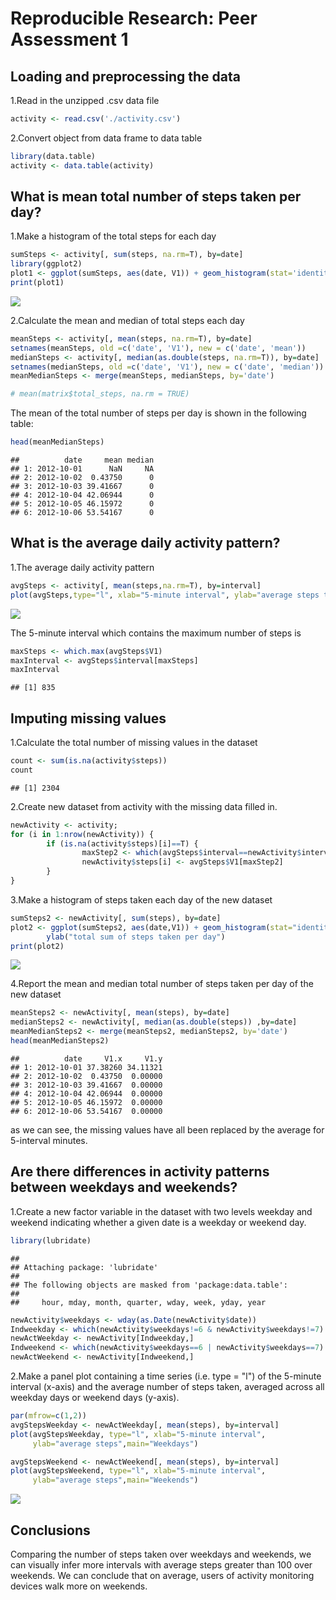 # Reproducible Research: Peer Assessment 1


## Loading and preprocessing the data 

1.Read in the unzipped .csv data file

```r
activity <- read.csv('./activity.csv')
```

2.Convert object from data frame to data table

```r
library(data.table)
activity <- data.table(activity)
```

## What is mean total number of steps taken per day?

1.Make a histogram of the total steps for each day

```r
sumSteps <- activity[, sum(steps, na.rm=T), by=date]
library(ggplot2)
plot1 <- ggplot(sumSteps, aes(date, V1)) + geom_histogram(stat='identity') + ylab('Total steps taken each day')
print(plot1)
```

![](PA1_template_files/figure-html/plot1-1.png) 

2.Calculate the mean and median of total steps each day

```r
meanSteps <- activity[, mean(steps, na.rm=T), by=date]
setnames(meanSteps, old =c('date', 'V1'), new = c('date', 'mean'))
medianSteps <- activity[, median(as.double(steps, na.rm=T)), by=date]
setnames(medianSteps, old =c('date', 'V1'), new = c('date', 'median'))
meanMedianSteps <- merge(meanSteps, medianSteps, by='date')
```


```r
# mean(matrix$total_steps, na.rm = TRUE)
```

The mean of the total number of steps per day is shown in the following table:

```r
head(meanMedianSteps)
```

```
##          date     mean median
## 1: 2012-10-01      NaN     NA
## 2: 2012-10-02  0.43750      0
## 3: 2012-10-03 39.41667      0
## 4: 2012-10-04 42.06944      0
## 5: 2012-10-05 46.15972      0
## 6: 2012-10-06 53.54167      0
```


## What is the average daily activity pattern?

1.The average daily activity pattern

```r
avgSteps <- activity[, mean(steps,na.rm=T), by=interval]
plot(avgSteps,type="l", xlab="5-minute interval", ylab="average steps taken")
```

![](PA1_template_files/figure-html/dailyplot-1.png) 

The 5-minute interval which contains the maximum number of steps is 

```r
maxSteps <- which.max(avgSteps$V1)
maxInterval <- avgSteps$interval[maxSteps]
maxInterval
```

```
## [1] 835
```


## Imputing missing values

1.Calculate the total number of missing values in the dataset 

```r
count <- sum(is.na(activity$steps))
count
```

```
## [1] 2304
```


2.Create new dataset from activity with the missing data filled in.

```r
newActivity <- activity;
for (i in 1:nrow(newActivity)) {
        if (is.na(activity$steps)[i]==T) {
                maxStep2 <- which(avgSteps$interval==newActivity$interval[i]);
                newActivity$steps[i] <- avgSteps$V1[maxStep2]
        }
}
```

3.Make a histogram of steps taken each day of the new dataset

```r
sumSteps2 <- newActivity[, sum(steps), by=date]
plot2 <- ggplot(sumSteps2, aes(date,V1)) + geom_histogram(stat="identity") + 
        ylab("total sum of steps taken per day")
print(plot2)
```

![](PA1_template_files/figure-html/histsteps-1.png) 

4.Report the mean and median total number of steps taken per day of the new dataset

```r
meanSteps2 <- newActivity[, mean(steps), by=date]
medianSteps2 <- newActivity[, median(as.double(steps)) ,by=date]
meanMedianSteps2 <- merge(meanSteps2, medianSteps2, by='date')
head(meanMedianSteps2)
```

```
##          date     V1.x     V1.y
## 1: 2012-10-01 37.38260 34.11321
## 2: 2012-10-02  0.43750  0.00000
## 3: 2012-10-03 39.41667  0.00000
## 4: 2012-10-04 42.06944  0.00000
## 5: 2012-10-05 46.15972  0.00000
## 6: 2012-10-06 53.54167  0.00000
```

as we can see, the missing values have all been replaced by the average for
5-interval minutes.

## Are there differences in activity patterns between weekdays and weekends?

1.Create a new factor variable in the dataset with two levels weekday and weekend indicating whether a given date is a weekday or weekend day.

```r
library(lubridate)
```

```
## 
## Attaching package: 'lubridate'
## 
## The following objects are masked from 'package:data.table':
## 
##     hour, mday, month, quarter, wday, week, yday, year
```

```r
newActivity$weekdays <- wday(as.Date(newActivity$date))
Indweekday <- which(newActivity$weekdays!=6 & newActivity$weekdays!=7)
newActWeekday <- newActivity[Indweekday,]
Indweekend <- which(newActivity$weekdays==6 | newActivity$weekdays==7)
newActWeekend <- newActivity[Indweekend,]
```

2.Make a panel plot containing a time series (i.e. type = "l") of the 5-minute interval (x-axis) and the average number of steps taken, averaged across all weekday days or weekend days (y-axis). 

```r
par(mfrow=c(1,2))
avgStepsWeekday <- newActWeekday[, mean(steps), by=interval]
plot(avgStepsWeekday, type="l", xlab="5-minute interval",
     ylab="average steps",main="Weekdays")

avgStepsWeekend <- newActWeekend[, mean(steps), by=interval]
plot(avgStepsWeekend, type="l", xlab="5-minute interval", 
     ylab="average steps",main="Weekends")
```

![](PA1_template_files/figure-html/compare-1.png) 


## Conclusions

Comparing the number of steps taken over weekdays and weekends, we can visually infer more intervals with average steps greater than 100 over weekends. We can conclude that on average, users of activity monitoring devices walk more on weekends.
